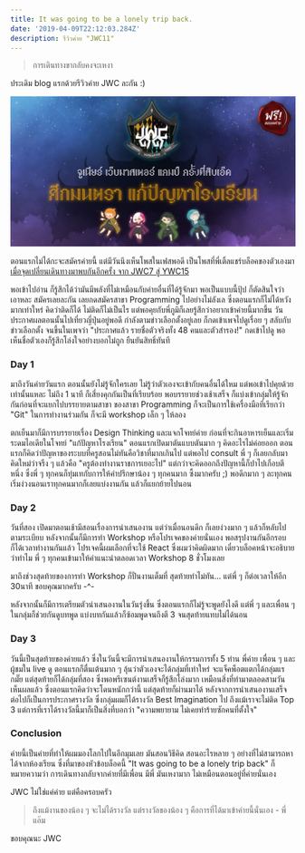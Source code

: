 ```yaml
---
title: It was going to be a lonely trip back.
date: '2019-04-09T22:12:03.284Z'
description: รีวิวค่าย "JWC11"
---
```


> การเดินทางขากลับคงจะเหงา

ประเดิม blog แรกด้วยรีวิวค่าย JWC ละกัน :)

![jwc-poster](./poster.jpg)

ตอนแรกไม่ได้กะจะสมัครค่ายนี้ แต่มีวันนึงเห็นโพสในเฟสพอดี เป็นโพสที่พี่เติ้ลแชร์บล็อคของตัวเองมา [เมื่อจุดเปลี่ยนเดินทางมาพบกันอีกครั้ง จาก JWC7 สู่ YWC15](https://nutn0n.com/ywc-to-ywc/)

พอเข้าไปอ่าน ก็รู้สึกได้ว่ามันมีพลังที่ไม่เหมือนกับค่ายอื่นที่ได้รู้จักมา พอเป็นแบบนี้ปุ้ป ก็ตัดสินใจว่า เอาหละ สมัครเลยละกัน เลยกดสมัครสาขา Programming ไปอย่างไม่ลังเล ซึ่งตอนแรกก็ไม่ได้หวังมากเท่าใหร่ คิดว่าติดก็ได้ ไม่ติดก็ไม่เป็นไร แต่พอคุยกับพี่ภูมิก็เลยรู้สึกว่าอยากเข้าค่ายนี้มากขึ้น วันประกาศผลตอนนั้นไปเที่ยวญี่ปุ่นอยู่พอดี กำลังตามข่าวเลือกตั้งอยู่เลย ก็กดเข้าเพจไปดูเรื่อย ๆ สลับกับข่าวเลือกตั้ง จนขึ้นในเพจว่า "ประกาศแล้ว รายชื่อตัวจริงทั้ง 48 คนและตัวสำรอง!" กดเข้าไปดู พอเห็นชื่อตัวเองก็รู้สึกโล่งใจอย่างบอกไม่ถูก ยืนยันสิทธิ์ทันที

### Day 1

มาถึงวันค่ายวันแรก ตอนนั้นยังไม่รู้จักใครเลย ไม่รู้ว่าตัวเองจะเข้ากับคนอื่นได้ใหม แต่พอเข้าไปคุยด้วยเท่านั้นแหละ ไม่ถึง 1 นาที ก็เสี่ยงคุกกันเป็นที่เรียบร้อย พอบรรยายช่วงเช้าเสร็จ ก็แบ่งเข้ากลุ่มให้รู้จักกันก่อนที่จะแยกไปบรรยายตามสาขา ของสาขา Programming ก็จะเป็นการใช้เครื่องมือที่เรียกว่า "Git" ในการทำงานร่วมกัน ก็จะมี workshop เล็ก ๆ ให้ลอง

ตกเย็นมาก็มีการบรรยายเรื่อง Design Thinking และแจกโจทย์ค่าย ก่อนที่จะกินอาหารเย็นและเริ่มระดมไอเดียในโจทย์ "แก้ปัญหาโรงเรียน" ตอนแรกเปิดมาตันแบบตันมาก ๆ คิดอะไรไม่ค่อยออก ตอนแรกก็คิดว่าปัญหาของระบบที่ครูสอนไม่ทันคือวิชาที่มากเกินไป แต่พอไป consult พี่ ๆ ก็เลยกลับมาคิดใหม่ว่าจรืง ๆ แล้วคือ "ครูต้องทำงานราชการเยอะไป" แต่กว่าจะคิดออกถึงปัญหานี้ก็ปาไปเกือบตีหนึ่ง ซึ่งพี่ ๆ ทุกคนก็ทุ่มเทกับการให้คำปรึกษาน้อง ๆ ทุกคนมาก ซึ้งมากครับ ;) พอดึกมาก ๆ ละทุกคนเริ่มง่วงนอนเราทุกคนมากก็เลยแบ่งงานกัน แล้วก็แยกย้ายไปนอน

### Day 2

วันที่สอง เปิดมาตอนเช้ามีสอนเรื่องการนำเสนองาน แต่ว่าเมื่อนอนดึก ก็เลยง่วงมาก ๆ แล้วก็หลับไปตามระเบียบ หลังจากนั้นก็มีการทำ Workshop หรือโปรเจคของค่ายนั่นเอง พอสรุปงานกันอีกรอบ ก็ได้เวลาทำงานกันแล้ว โปรเจคนี้ผมเลือกที่จะใช้ React ซึ่งผมว่าคิดผิดมาก เดี๋ยวบล็อคหน้าจะอธิบายว่าทำไม พี่ ๆ ทุกคนเข้ามาให้คำแนะนำตลอดเวลา Workshop 8 ชั่วโมงเลย

มาถึงช่วงสุดท้ายของการทำ Workshop ก็ปั่นงานเต็มที่ สุดท้ายทำไม่ทัน... แต่พี่ ๆ ก็ต่อเวลาให้อีก 30นาที ขอบคุณมากครับ -^-

หลังจากนั้นก็มีการเตรียมตัวนำเสนองานในวันรุ่งขึ้น ซึ่งตอนแรกก็ไม่รู้จะพูดยังไงดี แต่พี่ ๆ และเพื่อน ๆ ในกลุ่มก็ช่วยกันดูบทพูด แบ่งบทกันแล้วก็ซ้อมพูดจนถึงตี 3 จนสุดท้ายแทบไม่ได้นอน

### Day 3

วันนี้เป็นสุดท้ายของค่ายแล้ว ซึ่งในวันนี้จะมีการนำเสนองานให้กรรมการทั้ง 5 ท่าน พี่ค่าย เพื่อน ๆ และผู้ชมใน live ดู ตอนแรกก็ตื่นเต้นมาก ๆ ลุ้นว่าตัวเองจะได้กลุ่มที่เท่าใหร่ จะแจ็คพ็อตแตกได้กลุ่มแรกมั๊ย แต่สุดท้ายก็ได้กลุ่มที่สอง ซึ่งพอพรีเซนต์งานเสร็จก็รู้สึกโล่งมาก
เหมือนสิ่งที่ทำมาตลอดสามวันเห็นผลแล้ว ซึ่งตอนแรกคิดว่าจะโดนหนักกว่านี้ แต่สุดท้ายก็ผ่านมาได้
หลังจากการนำเสนองานเสร็จ ต่อไปก็เป็นการประกาศรางวัล ซึ่งกลุ่มผมก็ได้รางวัล Best Imagination ไป ถึงแม้เราจะไม่ติด Top 3 แต่การที่เราได้รางวัลนี้มาก็เป็นสิ่งที่บอกว่า "ความพยายาม ไม่เคยทำร้ายซักคนที่ตั้งใจ"

### Conclusion

ค่ายนี้เป็นค่ายที่ทำให้ผมมองโลกไปในอีกมุมเลย มันสอนวิธีคิด สอนอะไรหลาย ๆ อย่างที่ไม่สามารถหาได้จากห้องเรียน ซึ่งที่มาของหัวข้อบล็อคนี้ "It was going to be a lonely trip back" ก็หมายความว่า การเดินทางกลับจากค่ายที่มีเพื่อน มีพี่ มันเหงามาก ไม่เหมือนตอนอยู่ที่ค่ายนั่นเอง

JWC ไม่ใช่แค่ค่าย แต่คือครอบครัว

> ถึงแม้งานของน้อง ๆ จะไม่ได้รางวัล แต่รางวัลของน้อง ๆ คือการที่ได้มาเข้าค่ายนี้นั่นเอง - พี่แอ๊ม

ขอบคุณนะ JWC
